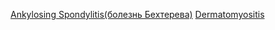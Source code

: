 [Ankylosing Spondylitis(болезнь Бехтерева)](rheumatology/AS.md)
[Dermatomyositis](rheumatology/dermatomyositis.md)
